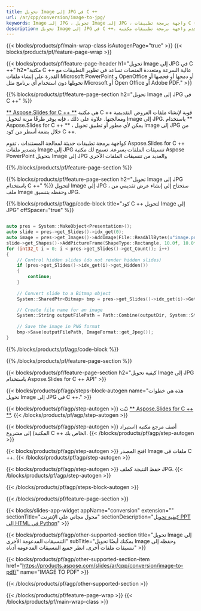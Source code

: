 ```yaml
---
title: تحويل Image إلى JPG في C ++
url: /ar/cpp/conversion/image-to-jpg/
keywords: Image إلى JPG ، تحويل Image إلى JPG ، واجهة برمجة تطبيقات C ++ ، مكتبة C ++ ، Image ، JPG
description: تحويل Image إلى JPG في C ++. استخدم واجهة برمجة تطبيقات مكتبة C ++ لتحويل ملفات Image إلى JPG
---
```


{{< blocks/products/pf/main-wrap-class isAutogenPage="true" >}}
{{< blocks/products/pf/feature-page-wrap >}}

{{< blocks/products/pf/feature-page-header h1="تحويل Image إلى JPG في C ++" h2="مكتبة C ++ عالية السرعة ومتعددة المنصات تساعد في تطوير التطبيقات مع القدرة على إنشاء ملفات Microsoft PowerPoint و OpenOffice أو دمجها أو فحصها أو تحويلها دون استخدام أي برنامج مثل Microsoft أو Open Office أو Adobe PDF." >}}

{{% blocks/products/pf/feature-page-section h2="تحويل Image إلى JPG في C ++" %}}

[** Aspose.Slides for C ++ **](https://products.aspose.com/slides/ar/cpp/) هي مكتبة C ++ قوية لإنشاء ملفات العروض التقديمية ومعالجتها. علاوة على ذلك ، فإنه يوفر طرقًا مرنة لتحويل Image إلى JPG. باستخدام ** Aspose.Slides for C ++ ** ، يمكن لأي مطور أو تطبيق تحويل Image إلى JPG من خلال بضعة أسطر من كود C ++.

كواجهة برمجة تطبيقات حديثة لمعالجة المستندات ، تقوم Aspose.Slides for C ++ بتصدير ملفات Image إلى JPG تنسيقات الملفات بسرعة. تسمح لك مكتبة Aspose PowerPoint بتحويل Image إلى JPG والعديد من تنسيقات الملفات الأخرى

{{% /blocks/products/pf/feature-page-section %}}

{{% blocks/products/pf/feature-page-section  h2="تحويل Image إلى JPG باستخدام C ++" %}}
لتحويل Image إلى JPG ، ستحتاج إلى إنشاء عرض تقديمي من ملف Image وحفظه بتنسيق JPG.

{{% blocks/products/pf/agp/code-block title="كود C ++ لتحويل Image إلى JPG" offSpacer="true" %}}

```cpp

auto pres = System::MakeObject<Presentation>();
auto slide = pres->get_Slides()->idx_get(0);
auto image = pres->get_Images()->AddImage(File::ReadAllBytes(u"image.png"));
slide->get_Shapes()->AddPictureFrame(ShapeType::Rectangle, 10.0f, 10.0f, 100.0f, 100.0f, image);
for (int32_t i = 0; i < pres->get_Slides()->get_Count(); i++)
{
    // Control hidden slides (do not render hidden slides)
    if (pres->get_Slides()->idx_get(i)->get_Hidden())
    {
        continue;
    }
    
    // Convert slide to a Bitmap object
    System::SharedPtr<Bitmap> bmp = pres->get_Slides()->idx_get(i)->GetThumbnail(2.f, 2.f);

    // Create file name for an image
    System::String outputFilePath = Path::Combine(outputDir, System::String(u"Slide_") + i + u".jpg");
    
    // Save the image in PNG format
    bmp->Save(outputFilePath, ImageFormat::get_Jpeg());
}

```


{{% /blocks/products/pf/agp/code-block %}}

{{% /blocks/products/pf/feature-page-section %}}

{{< blocks/products/pf/feature-page-section  h2="كيفية تحويل Image إلى JPG باستخدام Aspose.Slides for C ++ API" >}}

{{< blocks/products/pf/agp/steps-block-autogen name="هذه هي خطوات تحويل Image إلى JPG في C ++." >}}

{{< blocks/products/pf/agp/step-autogen >}}
ثبّت [** Aspose.Slides for C ++ **](https://products.aspose.com/slides/ar/cpp/).
{{< /blocks/products/pf/agp/step-autogen >}}

{{< blocks/products/pf/agp/step-autogen >}}
أضف مرجع مكتبة (استيراد المكتبة) إلى مشروع C ++ الخاص بك.
{{< /blocks/products/pf/agp/step-autogen >}}

{{< blocks/products/pf/agp/step-autogen >}}
افتح المصدر Image ملفات في C ++.
{{< /blocks/products/pf/agp/step-autogen >}}

{{< blocks/products/pf/agp/step-autogen >}}
حفظ النتيجة كملف JPG.
{{< /blocks/products/pf/agp/step-autogen >}}

{{< /blocks/products/pf/agp/steps-block-autogen >}}

{{< /blocks/products/pf/feature-page-section >}}

{{< blocks/slides-app-widget  appName="conversion" extension="" sectionTitle="محول مجاني على الإنترنت" sectionDescription="[كيفية تحويل PPT إلى HTML في Python](https://products.aspose.com/slides/ar/python-net/conversion/ppt-to-html/)" >}}

{{< blocks/products/pf/agp/other-supported-section title="تحويل Image إلى التنسيقات المدعومة الأخرى" subTitle="يمكنك أيضًا تحويل Image وحفظه إلى تنسيقات ملفات أخرى. انظر جميع التنسيقات المدعومة أدناه" >}}

{{< blocks/products/pf/agp/other-supported-section-item href="https://products.aspose.com/slides/ar/cpp/conversion/image-to-pdf/" name="IMAGE TO PDF" >}}


{{< /blocks/products/pf/agp/other-supported-section >}}

{{< /blocks/products/pf/feature-page-wrap >}}
{{< /blocks/products/pf/main-wrap-class >}}